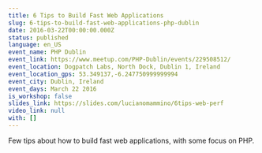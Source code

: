 ```yaml
---
title: 6 Tips to Build Fast Web Applications
slug: 6-tips-to-build-fast-web-applications-php-dublin
date: 2016-03-22T00:00:00.000Z
status: published
language: en_US
event_name: PHP Dublin
event_link: https://www.meetup.com/PHP-Dublin/events/229508512/
event_location: Dogpatch Labs, North Dock, Dublin 1, Ireland
event_location_gps: 53.349137,-6.247750999999994
event_city: Dublin, Ireland
event_days: March 22 2016
is_workshop: false
slides_link: https://slides.com/lucianomammino/6tips-web-perf
video_link: null
with: []
---
```


Few tips about how to build fast web applications, with some focus on PHP.
